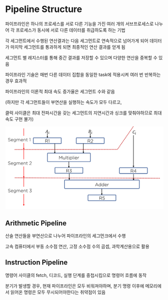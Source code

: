 # Pipeline Structure

파이프라인은 하나의 프로세스를 서로 다른 기능을 가진 여러 개의 서브프로세스로 나누어 각 프로세스가 동시에 서로 다른 데이터를 취급하도록 하는 기법

각 세그먼트에서 수행된 연산결과는 다음 세그먼트로 연속적으로 넘어가게 되어 데이터가 마지막 세그먼트를 통과하게 되면 최종적인 연산 결과를 얻게 됨

세그먼트 별 레지스터를 통해 중간 결과를 저장할 수 있으며 다양한 연산을 중복할 수 있음

파이프라인 기술은 매번 다른 데이터 집합을 동일한 task에 적용시켜 여러 번 반복하는 경우 효과적

파이프라인의 이론적 최대 속도 증가율은 세그먼트 수와 같음

(하지만 각 세그먼트들이 부연산을 실행하는 속도가 모두 다르고, 

클럭 사이클은 최대 전파시간을 갖는 세그먼트의 지연시간과 싱크를 맞춰야하므로 최대 속도 구현 불가)

![pipeline example](../images/ch4-2_pipeline_example.png)



## Arithmetic Pipeline

산술 연산들을 부연산으로 나누어 파이프라인의 세그먼크에서 수행

고속 컴퓨터에서 부동 소수점 연산, 고정 소수점 수의 곱셉, 과학계산용으로 활용



## Instruction Pipeline

명령어 사이클의 fetch, 디코드, 실행 단계를 중첩시킴으로 명령어 흐름에 동작

분기가 발생할 경우, 현재 파이프라인은 모두 비워져야하며, 분기 명령 이후에 메모리에서 읽어온 명령은 모두 무시되어야한다는 취약점이 있음

  
